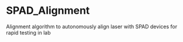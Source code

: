 # SPAD_Alignment
Alignment algorithm to autonomously align laser with SPAD devices for rapid testing in lab
